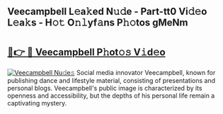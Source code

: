## Veecampbell L𝚎a𝚔ed N𝚞𝚍e - Part-tt0 Vi𝚍𝚎o L𝚎a𝚔s - H𝚘𝚝 O𝚗𝚕yf𝚊ns P𝚑𝚘tos gMeNm

# <h2><a href="http://kfcdekp.oniu.top/?m=Veecampbell">🔗👉 🔴 Veecampbell P𝚑ot𝚘𝚜 V𝚒d𝚎o</a></h2>

[![Veecampbell Nu𝚍e𝚜](https://i.imgur.com/0qMVB7G.gif)](http://kfcdekp.oniu.top/?m=Veecampbell)
Social media innovator Veecampbell, known for publishing dance and lifestyle material, consisting of presentations and personal blogs. Veecampbell's public image is characterized by its openness and accessibility, but the depths of his personal life remain a captivating mystery.  
